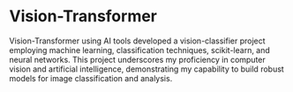 # Vision-Transformer
Vision-Transformer using AI tools
developed a vision-classifier project employing machine learning, classification techniques, scikit-learn, and neural networks. This project underscores my proficiency in computer vision and artificial intelligence, demonstrating my capability to build robust models for image classification and analysis.
